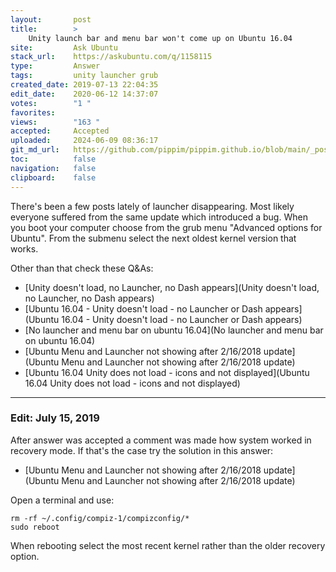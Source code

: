 ```yaml
---
layout:       post
title:        >
    Unity launch bar and menu bar won't come up on Ubuntu 16.04
site:         Ask Ubuntu
stack_url:    https://askubuntu.com/q/1158115
type:         Answer
tags:         unity launcher grub
created_date: 2019-07-13 22:04:35
edit_date:    2020-06-12 14:37:07
votes:        "1 "
favorites:    
views:        "163 "
accepted:     Accepted
uploaded:     2024-06-09 08:36:17
git_md_url:   https://github.com/pippim/pippim.github.io/blob/main/_posts/2019/2019-07-13-Unity-launch-bar-and-menu-bar-won_t-come-up-on-Ubuntu-16.04.md
toc:          false
navigation:   false
clipboard:    false
---
```


There's been a few posts lately of launcher disappearing. Most likely everyone suffered from the same update which introduced a bug. When you boot your computer choose from the grub menu "Advanced options for Ubuntu". From the submenu select the next oldest kernel version that works.

Other than that check these Q&As:

- [Unity doesn&#39;t load, no Launcher, no Dash appears](Unity doesn&#39;t load, no Launcher, no Dash appears)
- [Ubuntu 16.04 - Unity doesn&#39;t load - no Launcher or Dash appears](Ubuntu 16.04 - Unity doesn&#39;t load - no Launcher or Dash appears)
- [No launcher and menu bar on ubuntu 16.04](No launcher and menu bar on ubuntu 16.04)
- [Ubuntu Menu and Launcher not showing after 2/16/2018 update](Ubuntu Menu and Launcher not showing after 2/16/2018 update)
- [Ubuntu 16.04 Unity does not load - icons and not displayed](Ubuntu 16.04 Unity does not load - icons and not displayed)


----------


### Edit: July 15, 2019

After answer was accepted a comment was made how system worked in recovery mode. If that's the case try the solution in this answer:

- [Ubuntu Menu and Launcher not showing after 2/16/2018 update](Ubuntu Menu and Launcher not showing after 2/16/2018 update)

Open a terminal and use:

``` 
rm -rf ~/.config/compiz-1/compizconfig/*
sudo reboot
```

When rebooting select the most recent kernel rather than the older recovery option.

